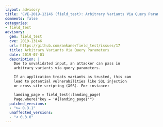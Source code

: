 ```yaml
---
layout: advisory
title: 'CVE-2019-13146 (field_test): Arbitrary Variants Via Query Parameters'
comments: false
categories:
- field_test
advisory:
  gem: field_test
  cve: 2019-13146
  url: https://github.com/ankane/field_test/issues/17
  title: Arbitrary Variants Via Query Parameters
  date: 2019-07-01
  description: |
    Due to unvalidated input, an attacker can pass in
    arbitrary variants via query parameters.

    If an application treats variants as trusted, this can
    lead to potential vulnerabilities like SQL injection
    or cross-site scripting (XSS). For instance:

    landing_page = field_test(:landing_page)
    Page.where("key = '#{landing_page}'")
  patched_versions:
  - ">= 0.3.1"
  unaffected_versions:
  - "< 0.3.0"
---
```

